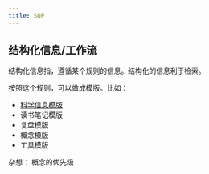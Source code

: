 ```yaml
---
title: SOP
---
```


## 结构化信息/工作流
结构化信息指，遵循某个规则的信息。结构化的信息利于检索。

按照这个规则，可以做成模版。比如：
* [科学信息模版](./content/science.md)
* 读书笔记模版
* 复盘模版
* 概念模版
* 工具模版

杂想： 概念的优先级


